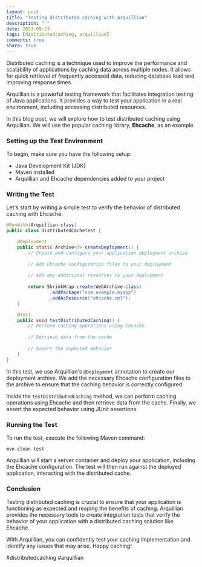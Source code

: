 ```yaml
---
layout: post
title: "Testing distributed caching with Arquillian"
description: " "
date: 2023-09-23
tags: [distributedcaching, arquillian]
comments: true
share: true
---
```


Distributed caching is a technique used to improve the performance and scalability of applications by caching data across multiple nodes. It allows for quick retrieval of frequently accessed data, reducing database load and improving response times.

Arquillian is a powerful testing framework that facilitates integration testing of Java applications. It provides a way to test your application in a real environment, including accessing distributed resources.

In this blog post, we will explore how to test distributed caching using Arquillian. We will use the popular caching library, **Ehcache**, as an example.

### Setting up the Test Environment

To begin, make sure you have the following setup:

- Java Development Kit (JDK)
- Maven installed
- Arquillian and Ehcache dependencies added to your project

### Writing the Test

Let's start by writing a simple test to verify the behavior of distributed caching with Ehcache.

```java
@RunWith(Arquillian.class)
public class DistributedCacheTest {

    @Deployment
    public static Archive<?> createDeployment() {
        // Create and configure your application deployment archive
        
        // Add Ehcache configuration files to your deployment
        
        // Add any additional resources to your deployment
        
        return ShrinkWrap.create(WebArchive.class)
                .addPackage("com.example.myapp")
                .addAsResource("ehcache.xml");
    }

    @Test
    public void testDistributedCaching() {
        // Perform caching operations using Ehcache
        
        // Retrieve data from the cache
        
        // Assert the expected behavior
    }
}
```

In this test, we use Arquillian's `@Deployment` annotation to create our deployment archive. We add the necessary Ehcache configuration files to the archive to ensure that the caching behavior is correctly configured.

Inside the `testDistributedCaching` method, we can perform caching operations using Ehcache and then retrieve data from the cache. Finally, we assert the expected behavior using JUnit assertions.

### Running the Test

To run the test, execute the following Maven command:

```shell
mvn clean test
```

Arquillian will start a server container and deploy your application, including the Ehcache configuration. The test will then run against the deployed application, interacting with the distributed cache.

### Conclusion

Testing distributed caching is crucial to ensure that your application is functioning as expected and reaping the benefits of caching. Arquillian provides the necessary tools to create integration tests that verify the behavior of your application with a distributed caching solution like Ehcache.

With Arquillian, you can confidently test your caching implementation and identify any issues that may arise. Happy caching!

\#distributedcaching #arquillian